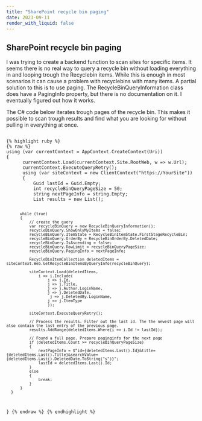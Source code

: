 ```yaml
---
title: "SharePoint recycle bin paging"
date: 2023-09-11
render_with_liquid: false
---
```

SharePoint recycle bin paging
---
<p>
I was trying to create a backend function to scan sites for specific items. It seems there is no real way to query a recycle bin without loading everything in and looping trough the Recyclebin items.
While this is enough in most scenarios it can cause a problem with recyclebins with many items. A partial solution to this is to use paging. The RecycleBinQueryInformation class does have a PagingInfo property, but there is no documentation on it.
I eventually figured out how it works. 
</p>
<p>
  The C# code below iterates trough pages of the recycle bin. This makes it possible to scan trough results and find what you are looking for without pulling in everything at once.
</p>
<code>
{% highlight ruby %}
{% raw %}
using (var currentContext = AppContext.CreateContext(Uri))
{  
      currentContext.Load(currentContext.Site.RootWeb, w => w.Url);
      currentContext.ExecuteQueryRetry();
      using (var siteContext = new ClientContext("https://YourSite"))      
      {
          Guid lastId = Guid.Empty;
          int recycleBinQueryPageSize = 50;
          string nextPageInfo = string.Empty;  
          List<RecycleBinItem> results = new List<RecycleBinItem>();  
            
          while (true)
          {
              // create the query
              var recycleBinQuery = new RecycleBinQueryInformation();
              recycleBinQuery.ShowOnlyMyItems = false;
              recycleBinQuery.ItemState = RecycleBinItemState.FirstStageRecycleBin;
              recycleBinQuery.OrderBy = RecycleBinOrderBy.DeletedDate;
              recycleBinQuery.IsAscending = false;
              recycleBinQuery.RowLimit = recycleBinQueryPageSize;
              recycleBinQuery.PagingInfo = nextPageInfo;
              
              RecycleBinItemCollection deletedItems = siteContext.Web.GetRecycleBinItemsByQueryInfo(recycleBinQuery);  
              
              siteContext.Load(deletedItems,
                  i => i.Include(
                      j => j.Id,
                      j => j.Title,
                      j => j.Author.LoginName,
                      j => j.DeletedDate,
                       j => j.DeletedBy.LoginName,
                      j => j.ItemType
                      ));
                      
              siteContext.ExecuteQueryRetry();  
              
              // Process the results. Filter out the last id. The the newest page will also contain the last entry of the previous page.
              results.AddRange(deletedItems.Where(i => i.Id != lastId));  
              
              // Found a full page. Prepare paginginfo for the next page
              if (deletedItems.Count >= recycleBinQueryPageSize)
              {
                  nextPageInfo = $"id={deletedItems.Last().Id}&title={deletedItems.Last().Title}&searchValue={deletedItems.Last().DeletedDate.ToString("s")}";
                  lastId = deletedItems.Last().Id;
              }
              else
              {
                  break;
              }
          }
      }
  }
  {% endraw %}
  {% endhighlight %}
</code>
